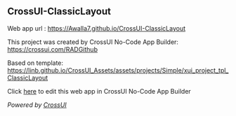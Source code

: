 ## CrossUI-ClassicLayout
Web app url : https://Awalla7.github.io/CrossUI-ClassicLayout

This project was created by CrossUI No-Code App Builder: https://crossui.com/RADGithub

Based on template: https://linb.github.io/CrossUI_Assets/assets/projects/Simple/xui_project_tpl_ClassicLayout

Click [here](https://crossui.com/RADGithub/#!from=github&owner=Awalla7&repo=CrossUI-ClassicLayout) to edit this web app in CrossUI No-Code App Builder

<i>Powered by [CrossUI](https://crossui.com)</i>
